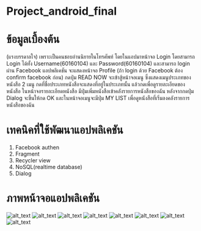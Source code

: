 # Project_android_final

# ข้อมูลเบื้องต้น

(แรงบรรดาลใจ) เพราะเป็นคนชอบอ่านนิยายในโทรศัพท์
โดยในแอปมาหน้าจอ Login โดยสามารถ Login ได้ทั้ง Username(60160104) และ Password(60160104) และสามารถ login ผ่าน Facebook แอปพลิเคชัน จะแสดงหน้าจอ Profile (ถ้า login ด้วย Facebook ต้อง confirm facebook ก่อน) กดปุ่ม READ NOW จะเข้าสู้หน้าจอเมนู ซึ่งแสดงเมนูประเภทของหนังสือ 2 เมนู กดที่ชื่อประเภทหนังสือจะแสดงที่อยู่ในประเภทนั้น แล้วกดเพื่อดูรายละเอียดของหนังสือ ในหน้าจอรายละเอียดหนังสือ มีปุ่มเพิ่มหนังสือเข้าคลังรายการหนังสือของฉัน หลังจากกดปุ่ม Dialog จะขึ้นให้กด OK และในหน้าจอเมนูจะมีปุ่ม MY LIST เพื่อดูหนังสือที่เริ่มลงคลังรายการหนังสือของฉัน

# เทคนิคที่ใช้พัฒนาแอปพลิเคชัน

1. Facebook authen
2. Fragment
3. Recycler view
4. NoSQL(realtime database)
5. Dialog

# ภาพหน้าจอแอปพลิเคชัน

![alt_text](https://i.postimg.cc/9rJrPg4m/Login.png)
![alt_text](https://i.postimg.cc/FYHk2Xtk/Confirm-login.png)
![alt_text](https://i.postimg.cc/1f98q137/Profile.png)
![alt_text](https://i.postimg.cc/bd0Grwp2/Menu.png)
![alt_text](https://i.postimg.cc/Cn4dQmm4/List.png)
![alt_text](https://i.postimg.cc/Fd3Yj9S8/Detail.png)
![alt_text](https://i.postimg.cc/v11gZ7ZQ/Dialog.png)
![alt_text](https://i.postimg.cc/p5vpCgYT/Database.png)
